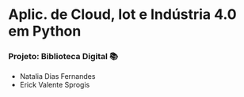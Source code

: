 # Aplic. de Cloud, Iot e Indústria 4.0 em Python

### Projeto: Biblioteca Digital 📚
* Natalia Dias Fernandes
* Erick Valente Sprogis
